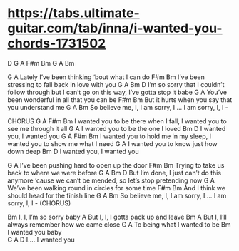 # https://tabs.ultimate-guitar.com/tab/inna/i-wanted-you-chords-1731502

D  G    A    F#m     Bm    G     A    Bm

G                            A
Lately I’ve been thinking ‘bout what I can do
F#m                          Bm
I’ve been stressing to fall back in love with you
G                    A                          Bm                      D
I’m so sorry that I couldn’t follow through but I can’t go on this way, I’ve gotta stop it babe
G                         A
You’ve been wonderful in all that you can be
F#m                   Bm
But it hurts when you say that you understand me
G              A              Bm
So believe me, I, I am sorry, I  … I am sorry, I, I -

CHORUS
G                A                     F#m                Bm
I wanted you to be there when I fall, I wanted you to see me through it all
G               A
I wanted you to be the one I loved
Bm            D
I wanted you, I wanted you
G            A                     F#m            Bm
I wanted you to hold me in my sleep, I wanted you to show me what I need
G                  A
I wanted you to know just how down deep
Bm             D
I wanted you, I wanted you

G                          A
I’ve been pushing hard to open up the door
F#m                        Bm
Trying to take us back to where we were before
G                          A                      Bm                        D
But I’m done, I just can’t do this anymore ‘cause we can’t be mended, so let’s stop pretending now
G                            A
We’ve been walking round in circles for some time
F#m                    Bm
And I think we should head for the finish line
G             A               Bm
So believe me, I, I am sorry, I  … I am sorry, I, I -   (CHORUS)

Bm
I, I, I’m so sorry baby
A
But I, I, I gotta pack up and leave
Bm                                    A
But I, I’ll always remember how we came close
G    A
To being what I wanted to be
Bm
I wanted you baby   
G   A         D
I…..I wanted you  